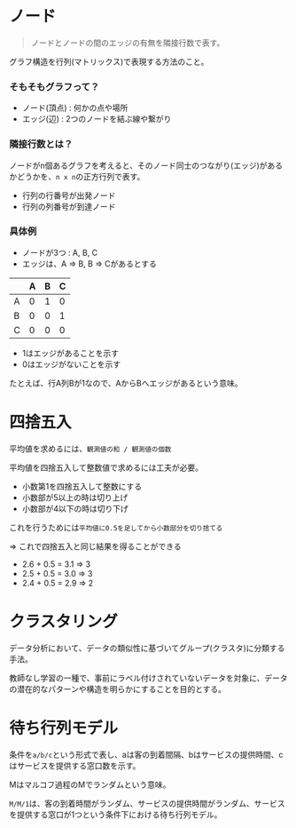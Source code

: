 # ノード

> ノードとノードの間のエッジの有無を隣接行数で表す。

グラフ構造を行列(マトリックス)で表現する方法のこと。

### そもそもグラフって？

- ノード(頂点) : 何かの点や場所
- エッジ(辺) : 2つのノードを結ぶ線や繋がり

### 隣接行数とは？

ノードがn個あるグラフを考えると、そのノード同士のつながり(エッジ)があるかどうかを、`n x n`の正方行列で表す。

- 行列の行番号が出発ノード
- 行列の列番号が到達ノード

### 具体例

- ノードが3つ : A, B, C
- エッジは、A => B, B => Cがあるとする

|   | A | B | C |
|---|---|---|---|
| A | 0 | 1 | 0 |
| B | 0 | 0 | 1 |
| C | 0 | 0 | 0 |

- 1はエッジがあることを示す
- 0はエッジがないことを示す

たとえば、行A列Bが1なので、AからBへエッジがあるという意味。

# 四捨五入

平均値を求めるには、`観測値の和 / 観測値の個数`

平均値を四捨五入して整数値で求めるには工夫が必要。

- 小数第1を四捨五入して整数にする
- 小数部が5以上の時は切り上げ
- 小数部が4以下の時は切り下げ

これを行うためには`平均値に0.5を足してから小数部分を切り捨てる`

=> これで四捨五入と同じ結果を得ることができる

- 2.6 + 0.5 = 3.1 => 3
- 2.5 + 0.5 = 3.0 => 3
- 2.4 + 0.5 = 2.9 => 2

# クラスタリング

データ分析において、データの類似性に基づいてグループ(クラスタ)に分類する手法。

教師なし学習の一種で、事前にラベル付けされていないデータを対象に、データの潜在的なパターンや構造を明らかにすることを目的とする。

# 待ち行列モデル

条件を`a/b/c`という形式で表し、aは客の到着間隔、bはサービスの提供時間、cはサービスを提供する窓口数を示す。

Mはマルコフ過程のMでランダムという意味。

`M/M/1`は、客の到着時間がランダム、サービスの提供時間がランダム、サービスを提供する窓口が1つという条件下における待ち行列モデル。

